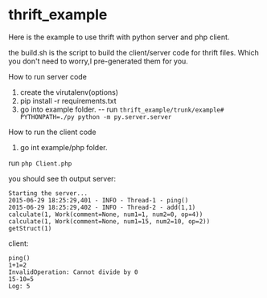 # thrift_example

Here is the example to use thrift with python server and php client.

the build.sh is the script to build the client/server code for thrift files. Which you don't need to worry,I pre-generated them for you.

How to run server code
1. create the virutalenv(options)
2. pip install -r requirements.txt
3. go into example folder. --
run ```thrift_example/trunk/example# PYTHONPATH=./py python -m py.server.server```

How to run the client code

1. go int example/php folder. 

run ```php Client.php```

you should see th output
server:
```
Starting the server...
2015-06-29 18:25:29,401 - INFO - Thread-1 - ping()
2015-06-29 18:25:29,402 - INFO - Thread-2 - add(1,1)
calculate(1, Work(comment=None, num1=1, num2=0, op=4))
calculate(1, Work(comment=None, num1=15, num2=10, op=2))
getStruct(1)
```

client:
```
ping()
1+1=2
InvalidOperation: Cannot divide by 0
15-10=5
Log: 5
```
